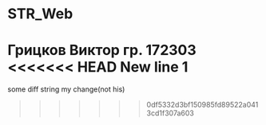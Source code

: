 # STR_Web
Грицков Виктор
гр. 172303
<<<<<<< HEAD
New line 1
=======
some diff string
my change(not his)
>>>>>>> 0df5332d3bf150985fd89522a0413cd1f307a603
